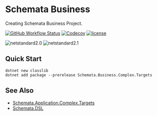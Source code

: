 # Schemata Business

Creating Schemata Business Project.

[![GitHub Workflow Status](https://img.shields.io/github/actions/workflow/status/Cyprincess/Schemata/build.yml)](https://github.com/Cyprincess/Schemata/actions/workflows/build.yml)
[![Codecov](https://img.shields.io/codecov/c/github/Cyprincess/Schemata.svg)](https://codecov.io/gh/Cyprincess/Schemata)
[![license](https://img.shields.io/github/license/Cyprincess/Schemata.svg)](https://github.com/Cyprincess/Schemata/blob/master/LICENSE)

![netstandard2.0](https://img.shields.io/badge/netstandard-2.0-brightgreen.svg)
![netstandard2.1](https://img.shields.io/badge/netstandard-2.1-brightgreen.svg)

## Quick Start

```shell
dotnet new classlib
dotnet add package --prerelease Schemata.Business.Complex.Targets
```

## See Also

- [Schemata.Application.Complex.Targets](https://nuget.org/packages/Schemata.Application.Complex.Targets)
- [Schemata.DSL](https://nuget.org/packages/Schemata.DSL)
